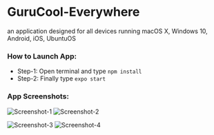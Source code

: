 # GuruCool-Everywhere
an application designed for all devices running macOS X, Windows 10, Android, iOS, UbuntuOS

### How to Launch App:
+ Step-1: Open terminal and type `npm install`
+ Step-2: Finally type `expo start`

### App Screenshots:

![Screenshot-1](https://github.com/kmranrg/GuruCool-Everywhere/blob/main/screenshots/1.jpg)   ![Screenshot-2](https://github.com/kmranrg/GuruCool-Everywhere/blob/main/screenshots/2.jpg)

![Screenshot-3](https://github.com/kmranrg/GuruCool-Everywhere/blob/main/screenshots/3.jpg)   ![Screenshot-4](https://github.com/kmranrg/GuruCool-Everywhere/blob/main/screenshots/4.jpg)
